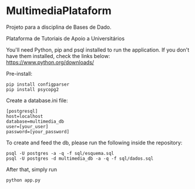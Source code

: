 # MultimediaPlataform

Projeto para a disciplina de Bases de Dado.

Plataforma de Tutoriais de Apoio a Universitários

You'll need Python, pip and psql installed to run the application. If you don't have them installed, check the links below:
https://www.python.org/downloads/

Pre-install:
```
pip install configparser
pip install psycopg2
```

Create a database.ini file:
```
[postgresql]
host=localhost
database=multimedia_db
user=[your_user]
password=[your_password]
```
To create and feed the db, please run the following inside the repository:

```
psql -U postgres -a -q -f sql/esquema.sql
psql -U postgres -d multimedia_db -a -q -f sql/dados.sql
```

After that, simply run
```
python app.py
```
